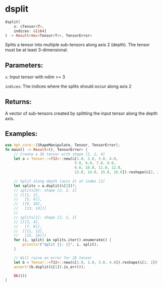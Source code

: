 # dsplit
```rust
dsplit(
    x: &Tensor<T>,
    indices: &[i64]
) -> Result<Vec<Tensor<T>>, TensorError>
```
Splits a tensor into multiple sub-tensors along axis 2 (depth). The tensor must be at least 3-dimensional.

## Parameters:
`x`: Input tensor with ndim >= 3

`indices`: The indices where the splits should occur along axis 2

## Returns:
A vector of sub-tensors created by splitting the input tensor along the depth axis.

## Examples:
```rust
use hpt_core::{ShapeManipulate, Tensor, TensorError};
fn main() -> Result<(), TensorError> {
    // Create a 3D tensor with shape [2, 2, 4]
    let a = Tensor::<f32>::new(&[1.0, 2.0, 3.0, 4.0,
                                5.0, 6.0, 7.0, 8.0,
                                9.0, 10.0, 11.0, 12.0,
                                13.0, 14.0, 15.0, 16.0]).reshape(&[2, 2, 4])?;
    
    // Split along depth (axis 2) at index [2]
    let splits = a.dsplit(&[2])?;
    // splits[0]: shape [2, 2, 2]
    // [[[1, 2],
    //   [5, 6]],
    //  [[9, 10],
    //   [13, 14]]]
    //
    // splits[1]: shape [2, 2, 2]
    // [[[3, 4],
    //   [7, 8]],
    //  [[11, 12],
    //   [15, 16]]]
    for (i, split) in splits.iter().enumerate() {
        println!("Split {}: {}", i, split);
    }

    // Will raise an error for 2D tensor
    let b = Tensor::<f32>::new(&[1.0, 2.0, 3.0, 4.0]).reshape(&[2, 2])?;
    assert!(b.dsplit(&[1]).is_err());

    Ok(())
}
```